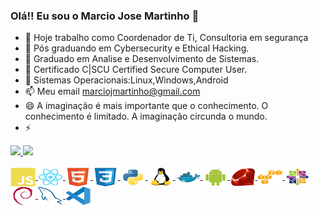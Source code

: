 ### Olá!! Eu sou o Marcio Jose Martinho 👋


- 🔭 Hoje trabalho como Coordenador de Ti, Consultoria em segurança
- 🌱 Pós graduando em Cybersecurity e Ethical Hacking.
- 👯 Graduado em Analise e Desenvolvimento de Sistemas.
- 🤔 Certificado C|SCU Certified Secure Computer User.
- 💬 Sistemas Operacionais:Linux,Windows,Android
- 📫 Meu email marciojmartinho@gmail.com
- 😄 A imaginação é mais importante que o conhecimento. O conhecimento é limitado. A imaginação circunda o mundo.
- ⚡ 

<div>
  <a href="https://github.com/elsafecorpconsultoria">
  <img height="180em" src="https://github-readme-stats.vercel.app/api?username=elsafecorpconsultoria&show_icons=true&theme=dark&include_all_commits=true&count_private=true"/>
  <img height="180em" src="https://github-readme-stats.vercel.app/api/top-langs/?username=elsafecorpconsultoria&layout=compact&langs_count=7&theme=dark"/>
</div>
<div style="display: inline_block"><br>
  <img align="center" alt="Marcio-Js" height="30" width="40" src="https://raw.githubusercontent.com/devicons/devicon/master/icons/javascript/javascript-plain.svg">
  <img align="center" alt="Marcio-React" height="30" width="40" src="https://raw.githubusercontent.com/devicons/devicon/master/icons/react/react-original.svg">
  <img align="center" alt="Marcio-HTML" height="30" width="40" src="https://raw.githubusercontent.com/devicons/devicon/master/icons/html5/html5-original.svg">
  <img align="center" alt="Marcio-CSS" height="30" width="40" src="https://raw.githubusercontent.com/devicons/devicon/master/icons/css3/css3-original.svg">
  <img align="center" alt="Marcio-Python" height="30" width="40" src="https://raw.githubusercontent.com/devicons/devicon/master/icons/python/python-original.svg">
  <img align="center" alt="Marcio-linux" height="30" width="40" src="https://raw.githubusercontent.com/devicons/devicon/master/icons/linux/linux-original.svg">
  <img align="center" alt="Marcio-docker" height="30" width="40" src="https://raw.githubusercontent.com/devicons/devicon/master/icons/docker/docker-original.svg">
  <img align="center" alt="Marcio-android" height="30" width="40" src="https://raw.githubusercontent.com/devicons/devicon/master/icons/android/android-original.svg">
  <img align="center" alt="Marcio-ruby" height="30" width="40" src="https://raw.githubusercontent.com/devicons/devicon/master/icons/ruby/ruby-original.svg">
  <img align="center" alt="Marcio-amazonwebservices" height="30" width="40" src="https://raw.githubusercontent.com/devicons/devicon/master/icons/amazonwebservices/amazonwebservices-original.svg">
  <img align="center" alt="Marcio-centos" height="30" width="40" src="https://raw.githubusercontent.com/devicons/devicon/master/icons/centos/centos-original.svg">
  <img align="center" alt="Marcio-debian" height="30" width="40" src="https://raw.githubusercontent.com/devicons/devicon/master/icons/debian/debian-original.svg">
   <img align="center" alt="Marcio-mysql" height="30" width="40" src="https://raw.githubusercontent.com/devicons/devicon/master/icons/mysql/mysql-original.svg">
   <img align="center" alt="Marcio-vscode" height="30" width="40" src="https://raw.githubusercontent.com/devicons/devicon/master/icons/vscode/vscode-original.svg">
 

  
</div>
  
  ##
